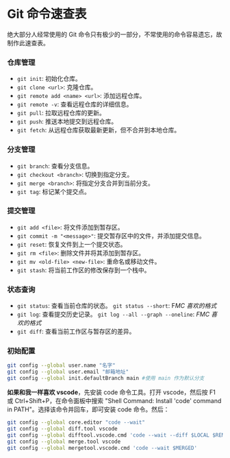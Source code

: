 # Git 命令速查表

绝大部分人经常使用的 Git 命令只有极少的一部分，不常使用的命令容易遗忘，故制作此速查表。

### 仓库管理

- `git init`: 初始化仓库。
- `git clone <url>`: 克隆仓库。
- `git remote add <name> <url>`: 添加远程仓库。
- `git remote -v`: 查看远程仓库的详细信息。
- `git pull`: 拉取远程仓库的更新。
- `git push`: 推送本地提交到远程仓库。
- `git fetch`: 从远程仓库获取最新更新，但不合并到本地仓库。

### 分支管理

- `git branch`: 查看分支信息。
- `git checkout <branch>`: 切换到指定分支。
- `git merge <branch>`: 将指定分支合并到当前分支。
- `git tag`: 标记某个提交点。

### 提交管理

- `git add <file>`: 将文件添加到暂存区。
- `git commit -m "<message>"`: 提交暂存区中的文件，并添加提交信息。
- `git reset`: 恢复文件到上一个提交状态。
- `git rm <file>`: 删除文件并将其添加到暂存区。
- `git mv <old-file> <new-file>`: 重命名或移动文件。
- `git stash`: 将当前工作区的修改保存到一个栈中。

### 状态查询

- `git status`: 查看当前仓库的状态。
  `git status --short`: F*MC 喜欢的格式*
- `git log`: 查看提交历史记录。
  `git log --all --graph --oneline`: _FMC 喜欢的格式_
- `git diff`: 查看当前工作区与暂存区的差异。

### 初始配置

```bash
git config --global user.name "名字"
git config --global user.email "邮箱地址"
git config --global init.defaultBranch main #使用 main 作为默认分支
```

**如果和我一样喜欢 vscode**，先安装 code 命令工具。打开 vscode，然后按 F1 或 Ctrl+Shift+P，在命令面板中搜索 "Shell Command: Install 'code' command in PATH"。选择该命令并回车，即可安装 code 命令。然后：

```bash
git config --global core.editor "code --wait"
git config --global diff.tool vscode
git config --global difftool.vscode.cmd 'code --wait --diff $LOCAL $REMOTE'
git config --global merge.tool vscode
git config --global mergetool.vscode.cmd 'code --wait $MERGED'
```
